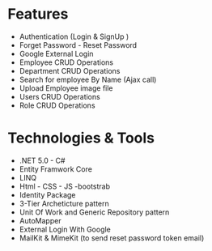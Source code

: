 # Features
* Authentication (Login & SignUp )
* Forget Password - Reset Password
* Google External Login
* Employee CRUD Operations
* Department CRUD Operations
* Search for employee By Name (Ajax call)
* Upload Employee image file
* Users CRUD Operations
* Role CRUD Operations
# Technologies & Tools
* .NET 5.0 - C#
* Entity Framwork Core
* LINQ
* Html - CSS - JS -bootstrab
* Identity Package
* 3-Tier Archeticture pattern
* Unit Of Work and Generic Repository pattern
* AutoMapper
* External Login With Google
* MailKit & MimeKit (to send reset password token email)
